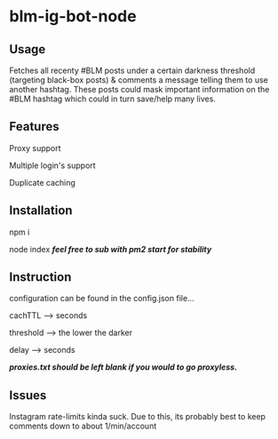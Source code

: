 # blm-ig-bot-node

## Usage

Fetches all recenty #BLM posts under a certain darkness threshold (targeting black-box posts) & comments a message telling them to use another hashtag. These posts could mask important information on the #BLM hashtag which could in turn save/help many lives.

## Features

Proxy support

Multiple login's support

Duplicate caching

## Installation

npm i

node index ***feel free to sub with pm2 start for stability***

## Instruction

configuration can be found in the config.json file...

cachTTL --> seconds

threshold --> the lower the darker

delay --> seconds

***proxies.txt should be left blank if you would to go proxyless.***

## Issues

Instagram rate-limits kinda suck. Due to this, its probably best to keep comments down to about 1/min/account
